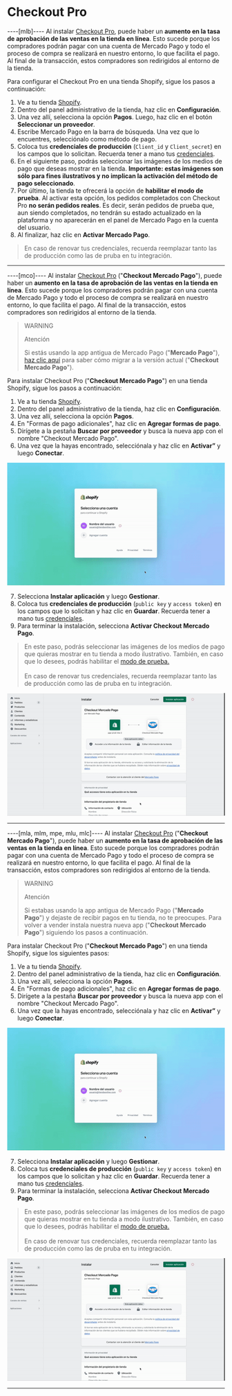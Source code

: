 # Checkout Pro

----[mlb]----
Al instalar [Checkout Pro](/developers/es/docs/checkout-pro/landing), puede haber un **aumento en la tasa de aprobación de las ventas en la tienda en línea**. Esto sucede porque los compradores podrán pagar con una cuenta de Mercado Pago y todo el proceso de compra se realizará en nuestro entorno, lo que facilita el pago. Al final de la transacción, estos compradores son redirigidos al entorno de la tienda.

Para configurar el Checkout Pro en una tienda Shopify, sigue los pasos a continuación:

1. Ve a tu tienda [Shopify](https://accounts.shopify.com/store-login).
2. Dentro del panel administrativo de la tienda, haz clic en **Configuración**.
3. Una vez allí, selecciona la opción **Pagos**. Luego, haz clic en el botón **Seleccionar un proveedor**.
4. Escribe Mercado Pago en la barra de búsqueda. Una vez que lo encuentres, selecciónalo como método de pago.
5. Coloca tus **credenciales de producción** (`Client_id` y `Client_secret`) en los campos que lo solicitan. Recuerda tener a mano tus [credenciales](/developers/es/docs/shopify/additional-content/your-integrations/credentials). 
6. En el siguiente paso, podrás seleccionar las imágenes de los medios de pago que deseas mostrar en la tienda. **Importante: estas imágenes son sólo para fines ilustrativos y no implican la activación del método de pago seleccionado**.
7. Por último, la tienda te ofrecerá la opción de **habilitar el modo de prueba**. Al activar esta opción, los pedidos completados con Checkout Pro **no serán pedidos reales**. Es decir, serán pedidos de prueba que, aun siendo completados, no tendrán su estado actualizado en la plataforma y no aparecerán en el panel de Mercado Pago en la cuenta del usuario.
8. Al finalizar, haz clic en **Activar Mercado Pago**. 

> En caso de renovar tus credenciales, recuerda reemplazar tanto las de producción como las de pruba en tu integración.

------------
----[mco]----
Al instalar [Checkout Pro](/developers/es/docs/checkout-pro/landing) ("**Checkout Mercado Pago**"), puede haber un **aumento en la tasa de aprobación de las ventas en la tienda en línea**. Esto sucede porque los compradores podrán pagar con una cuenta de Mercado Pago y todo el proceso de compra se realizará en nuestro entorno, lo que facilita el pago. Al final de la transacción, estos compradores son redirigidos al entorno de la tienda.

> WARNING
>
> Atención
>
> Si estás usando la app antigua de Mercado Pago ("**Mercado Pago**"), [haz clic aquí](/developers/es/docs/shopify/how-tos/migration) para saber cómo migrar a la versión actual ("**Checkout Mercado Pago**").

Para instalar Checkout Pro ("**Checkout Mercado Pago**") en una tienda Shopify, sigue los pasos a continuación:

1. Ve a tu tienda [Shopify](https://accounts.shopify.com/store-login).
2. Dentro del panel administrativo de la tienda, haz clic en **Configuración**.
3. Una vez allí, selecciona la opción **Pagos**. 
4. En "Formas de pago adicionales", haz clic en **Agregar formas de pago**.
5. Dirígete a la pestaña **Buscar por proveedor** y busca la nueva app con el nombre "Checkout Mercado Pago". 
6. Una vez que la hayas encontrado, selecciónala y haz clic en **Activar”** y luego **Conectar**.

<center>

![migracion a](/images/shopify/migration-a-es.gif)

</center>

7. Selecciona **Instalar aplicación** y luego **Gestionar**.
8. Coloca tus **credenciales de producción** (`public key` y `access token`) en los campos que lo solicitan y haz clic en **Guardar**. Recuerda tener a mano tus [credenciales](/developers/es/docs/shopify/additional-content/your-integrations/credentials).
9. Para terminar la instalación, selecciona **Activar Checkout Mercado Pago**.

> En este paso, podrás seleccionar las imágenes de los medios de pago que quieras mostrar en tu tienda a modo ilustrativo. También, en caso que lo desees, podrás habilitar el [modo de prueba.](/developers/pt/docs/shopify/sales-processing/integration-test)
> <br/><br/>
> En caso de renovar tus credenciales, recuerda reemplazar tanto las de producción como las de pruba en tu integración.

<center>

![migracion b](/images/shopify/migration-b-es.gif)

</center>

------------
----[mla, mlm, mpe, mlu, mlc]----
Al instalar [Checkout Pro](/developers/es/docs/checkout-pro/landing) ("**Checkout Mercado Pago**"), puede haber un **aumento en la tasa de aprobación de las ventas en la tienda en línea**. Esto sucede porque los compradores podrán pagar con una cuenta de Mercado Pago y todo el proceso de compra se realizará en nuestro entorno, lo que facilita el pago. Al final de la transacción, estos compradores son redirigidos al entorno de la tienda.

> WARNING
>
> Atención
>
> Si estabas usando la app antigua de Mercado Pago ("**Mercado Pago**") y dejaste de recibir pagos en tu tienda, no te preocupes. Para volver a vender instala nuestra nueva app ("**Checkout Mercado Pago**") siguiendo los pasos a continuación.

Para instalar Checkout Pro ("**Checkout Mercado Pago**") en una tienda Shopify, sigue los siguientes pasos:

1. Ve a tu tienda [Shopify](https://accounts.shopify.com/store-login).
2. Dentro del panel administrativo de la tienda, haz clic en **Configuración**.
3. Una vez allí, selecciona la opción **Pagos**. 
4. En "Formas de pago adicionales", haz clic en **Agregar formas de pago**.
5. Dirígete a la pestaña **Buscar por proveedor** y busca la nueva app con el nombre "Checkout Mercado Pago". 
6. Una vez que la hayas encontrado, selecciónala y haz clic en **Activar”** y luego **Conectar**.

<center>

![migracion a](/images/shopify/migration-a-es.gif)

</center>

7. Selecciona **Instalar aplicación** y luego **Gestionar**.
8. Coloca tus **credenciales de producción** (`public key` y `access token`) en los campos que lo solicitan y haz clic en **Guardar**. Recuerda tener a mano tus [credenciales](/developers/es/docs/shopify/additional-content/your-integrations/credentials).
9. Para terminar la instalación, selecciona **Activar Checkout Mercado Pago**.

> En este paso, podrás seleccionar las imágenes de los medios de pago que quieras mostrar en tu tienda a modo ilustrativo. También, en caso que lo desees, podrás habilitar el [modo de prueba.](/developers/pt/docs/shopify/sales-processing/integration-test)
> <br/><br/>
> En caso de renovar tus credenciales, recuerda reemplazar tanto las de producción como las de pruba en tu integración.

<center>

![migracion b](/images/shopify/migration-b-es.gif)

</center>

------------